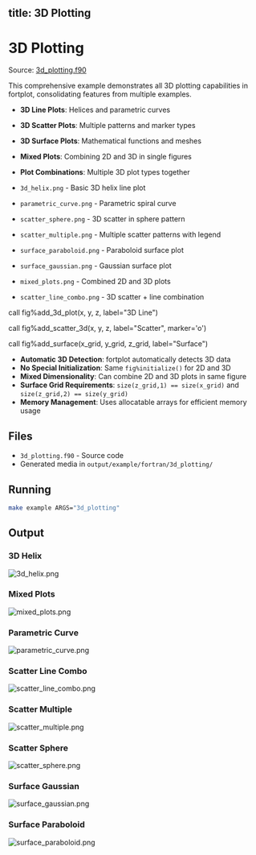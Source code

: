 title: 3D Plotting
---

# 3D Plotting

Source: [3d_plotting.f90](https://github.com/lazy-fortran/fortplot/blob/main/example/fortran/3d_plotting/3d_plotting.f90)

This comprehensive example demonstrates all 3D plotting capabilities in fortplot, consolidating features from multiple examples.

- **3D Line Plots**: Helices and parametric curves
- **3D Scatter Plots**: Multiple patterns and marker types
- **3D Surface Plots**: Mathematical functions and meshes
- **Mixed Plots**: Combining 2D and 3D in single figures
- **Plot Combinations**: Multiple 3D plot types together

- `3d_helix.png` - Basic 3D helix line plot
- `parametric_curve.png` - Parametric spiral curve
- `scatter_sphere.png` - 3D scatter in sphere pattern
- `scatter_multiple.png` - Multiple scatter patterns with legend
- `surface_paraboloid.png` - Paraboloid surface plot
- `surface_gaussian.png` - Gaussian surface plot
- `mixed_plots.png` - Combined 2D and 3D plots
- `scatter_line_combo.png` - 3D scatter + line combination

call fig%add_3d_plot(x, y, z, label="3D Line")

call fig%add_scatter_3d(x, y, z, label="Scatter", marker='o')

call fig%add_surface(x_grid, y_grid, z_grid, label="Surface")

- **Automatic 3D Detection**: fortplot automatically detects 3D data
- **No Special Initialization**: Same `fig%initialize()` for 2D and 3D
- **Mixed Dimensionality**: Can combine 2D and 3D plots in same figure
- **Surface Grid Requirements**: `size(z_grid,1) == size(x_grid)` and `size(z_grid,2) == size(y_grid)`
- **Memory Management**: Uses allocatable arrays for efficient memory usage

## Files

- `3d_plotting.f90` - Source code
- Generated media in `output/example/fortran/3d_plotting/`

## Running

```bash
make example ARGS="3d_plotting"
```

## Output

### 3D Helix

![3d_helix.png](../../media/examples/3d_plotting/3d_helix.png)

### Mixed Plots

![mixed_plots.png](../../media/examples/3d_plotting/mixed_plots.png)

### Parametric Curve

![parametric_curve.png](../../media/examples/3d_plotting/parametric_curve.png)

### Scatter Line Combo

![scatter_line_combo.png](../../media/examples/3d_plotting/scatter_line_combo.png)

### Scatter Multiple

![scatter_multiple.png](../../media/examples/3d_plotting/scatter_multiple.png)

### Scatter Sphere

![scatter_sphere.png](../../media/examples/3d_plotting/scatter_sphere.png)

### Surface Gaussian

![surface_gaussian.png](../../media/examples/3d_plotting/surface_gaussian.png)

### Surface Paraboloid

![surface_paraboloid.png](../../media/examples/3d_plotting/surface_paraboloid.png)

